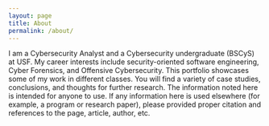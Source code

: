 ```yaml
---
layout: page
title: About
permalink: /about/
---
```


I am a Cybersecurity Analyst and a Cybersecurity undergraduate (BSCyS) at USF. My career interests include security-oriented software engineering, Cyber Forensics, and Offensive Cybersecurity. This portfolio showcases some of my work in different classes. You will find a variety of case studies, conclusions, and thoughts for further research. The information noted here is intended for anyone to use. If any information here is used elsewhere (for example, a program or research paper), please provided proper citation and references to the page, article, author, etc.